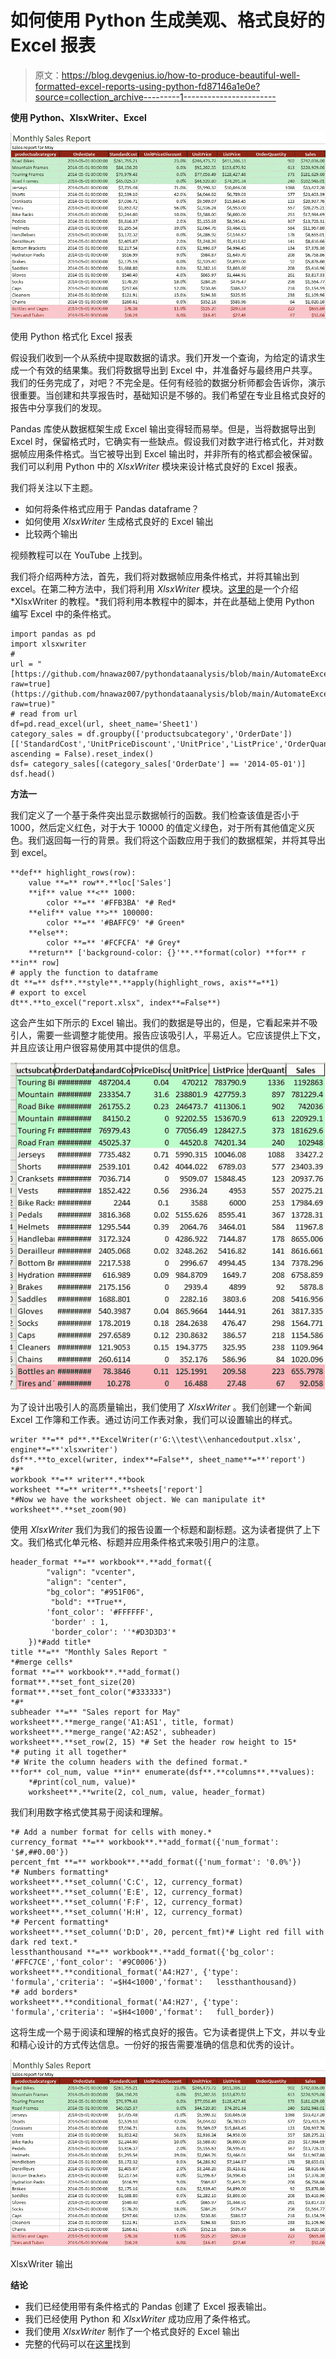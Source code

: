 # 如何使用 Python 生成美观、格式良好的 Excel 报表

> 原文：<https://blog.devgenius.io/how-to-produce-beautiful-well-formatted-excel-reports-using-python-fd87146a1e0e?source=collection_archive---------1----------------------->

**使用 Python、XlsxWriter、Excel**

![](img/0494cad4377f1f9c59a190d0b0f57926.png)

使用 Python 格式化 Excel 报表

假设我们收到一个从系统中提取数据的请求。我们开发一个查询，为给定的请求生成一个有效的结果集。我们将数据导出到 Excel 中，并准备好与最终用户共享。我们的任务完成了，对吧？不完全是。任何有经验的数据分析师都会告诉你，演示很重要。当创建和共享报告时，基础知识是不够的。我们希望在专业且格式良好的报告中分享我们的发现。

Pandas 库使从数据框架生成 Excel 输出变得轻而易举。但是，当将数据导出到 Excel 时，保留格式时，它确实有一些缺点。假设我们对数字进行格式化，并对数据帧应用条件格式。当它被导出到 Excel 输出时，并非所有的格式都会被保留。我们可以利用 Python 中的 *XlsxWriter* 模块来设计格式良好的 Excel 报表。

我们将关注以下主题。

*   如何将条件格式应用于 Pandas dataframe？
*   如何使用 *XlsxWriter* 生成格式良好的 Excel 输出
*   比较两个输出

视频教程可以在 YouTube 上找到。

我们将介绍两种方法，首先，我们将对数据帧应用条件格式，并将其输出到 excel。在第二种方法中，我们将利用 *XlsxWriter* 模块。[这里的](https://www.youtube.com/watch?v=uCqqGsEsIL4)是一个介绍 *XlsxWriter 的教程。*我们将利用本教程中的脚本，并在此基础上使用 Python 编写 Excel 中的条件格式。

```
import pandas as pd
import xlsxwriter
#
url = "[https://github.com/hnawaz007/pythondataanalysis/blob/main/AutomateExcelReports/AdvWorksData.xlsx?raw=true](https://github.com/hnawaz007/pythondataanalysis/blob/main/AutomateExcelReports/AdvWorksData.xlsx?raw=true)"
# read from url
df=pd.read_excel(url, sheet_name='Sheet1')
category_sales = df.groupby(['productsubcategory','OrderDate'])[['StandardCost','UnitPriceDiscount','UnitPrice','ListPrice','OrderQuantity','Sales']].sum().sort_values(by='Sales', ascending = False).reset_index()
dsf= category_sales[(category_sales['OrderDate'] == '2014-05-01')]
dsf.head()
```

**方法一**

我们定义了一个基于条件突出显示数据帧行的函数。我们检查该值是否小于 1000，然后定义红色，对于大于 10000 的值定义绿色，对于所有其他值定义灰色。我们返回每一行的背景。我们将这个函数应用于我们的数据框架，并将其导出到 excel。

```
**def** highlight_rows(row):
    value **=** row**.**loc['Sales']
    **if** value **<** 1000:
        color **=** '#FFB3BA' *# Red*
    **elif** value **>** 100000:
        color **=** '#BAFFC9' *# Green*
    **else**:
        color **=** '#FCFCFA' *# Grey*
    **return** ['background-color: {}'**.**format(color) **for** r **in** row]
# apply the function to dataframe
dt **=** dsf**.**style**.**apply(highlight_rows, axis**=**1)
# export to excel
dt**.**to_excel("report.xlsx", index**=False**)
```

这会产生如下所示的 Excel 输出。我们的数据是导出的，但是，它看起来并不吸引人，需要一些调整才能使用。报告应该吸引人，平易近人。它应该提供上下文，并且应该让用户很容易使用其中提供的信息。

![](img/5b3191aca702f080afa42b84798bb743.png)

为了设计出吸引人的高质量输出，我们使用了 *XlsxWriter* 。我们创建一个新闻 Excel 工作簿和工作表。通过访问工作表对象，我们可以设置输出的样式。

```
writer **=** pd**.**ExcelWriter(r'G:\\test\\enhancedoutput.xlsx', engine**=**'xlsxwriter')
dsf**.**to_excel(writer, index**=False**, sheet_name**=**'report')
*#*
workbook **=** writer**.**book
worksheet **=** writer**.**sheets['report']
*#Now we have the worksheet object. We can manipulate it* 
worksheet**.**set_zoom(90)
```

使用 *XlsxWriter* 我们为我们的报告设置一个标题和副标题。这为读者提供了上下文。我们格式化单元格、标题并应用条件格式来吸引用户的注意。

```
header_format **=** workbook**.**add_format({
        "valign": "vcenter",
        "align": "center",
        "bg_color": "#951F06",
         "bold": **True**,
        'font_color': '#FFFFFF',
         'border' : 1, 
         'border_color': ''*#D3D3D3'*
    })*#add title*
title **=** "Monthly Sales Report "
*#merge cells*
format **=** workbook**.**add_format()
format**.**set_font_size(20)
format**.**set_font_color("#333333")
*#*
subheader **=** "Sales report for May"
worksheet**.**merge_range('A1:AS1', title, format)
worksheet**.**merge_range('A2:AS2', subheader)
worksheet**.**set_row(2, 15) *# Set the header row height to 15*
*# puting it all together*
*# Write the column headers with the defined format.*
**for** col_num, value **in** enumerate(dsf**.**columns**.**values):
    *#print(col_num, value)*
    worksheet**.**write(2, col_num, value, header_format)
```

我们利用数字格式使其易于阅读和理解。

```
*# Add a number format for cells with money.*
currency_format **=** workbook**.**add_format({'num_format': '$#,##0.00'})
percent_fmt **=** workbook**.**add_format({'num_format': '0.0%'})
*# Numbers formatting*
worksheet**.**set_column('C:C', 12, currency_format)
worksheet**.**set_column('E:E', 12, currency_format)
worksheet**.**set_column('F:F', 12, currency_format)
worksheet**.**set_column('H:H', 12, currency_format)
*# Percent formatting*
worksheet**.**set_column('D:D', 20, percent_fmt)*# Light red fill with dark red text.*
lessthanthousand **=** workbook**.**add_format({'bg_color':   '#FFC7CE','font_color': '#9C0006'})
worksheet**.**conditional_format('A4:H27', {'type':     'formula','criteria': '=$H4<1000','format':   lessthanthousand})
*# add borders*
worksheet**.**conditional_format('A4:H27', {'type':  'formula','criteria': '=$H4<1000','format':   full_border})
```

这将生成一个易于阅读和理解的格式良好的报告。它为读者提供上下文，并以专业和精心设计的方式传达信息。一份好的报告需要准确的信息和优秀的设计。

![](img/0494cad4377f1f9c59a190d0b0f57926.png)

XlsxWriter 输出

**结论**

*   我们已经使用带有条件格式的 Pandas 创建了 Excel 报表输出。
*   我们已经使用 Python 和 *XlsxWriter* 成功应用了条件格式。
*   我们使用 *XlsxWriter* 制作了一个格式良好的 Excel 输出
*   完整的代码可以在[这里](https://github.com/hnawaz007/pythondataanalysis/blob/main/AutomateExcelReports/Excel%20Conditional%20Formatting.ipynb)找到